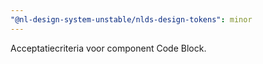 ```yaml
---
"@nl-design-system-unstable/nlds-design-tokens": minor
---
```


Acceptatiecriteria voor component Code Block.
